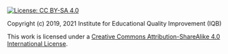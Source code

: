 [![License: CC BY-SA 4.0](https://img.shields.io/badge/License-CC%20BY--SA%204.0-lightgrey.svg)](https://creativecommons.org/licenses/by-sa/4.0/)

Copyright (c) 2019, 2021 Institute for Educational Quality Improvement (IQB)

This work is licensed under a
[Creative Commons Attribution-ShareAlike 4.0 International License](https://creativecommons.org/licenses/by-sa/4.0/).
